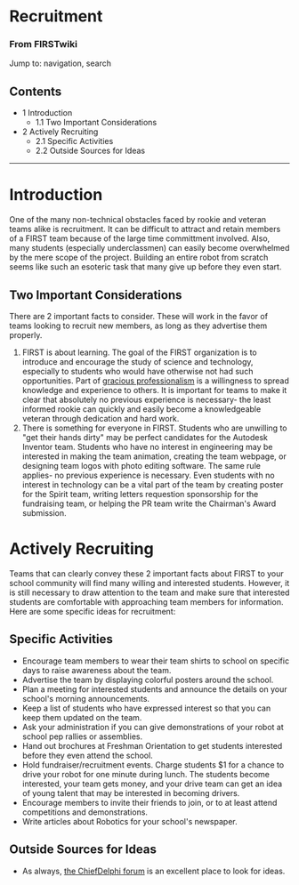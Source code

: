 # Recruitment

### From FIRSTwiki

Jump to: navigation, search

## Contents

  * 1 Introduction
    * 1.1 Two Important Considerations
  * 2 Actively Recruiting
    * 2.1 Specific Activities
    * 2.2 Outside Sources for Ideas  
---  
  

# Introduction

One of the many non-technical obstacles faced by rookie and veteran teams
alike is recruitment. It can be difficult to attract and retain members of a
FIRST team because of the large time committment involved. Also, many students
(especially underclassmen) can easily become overwhelmed by the mere scope of
the project. Building an entire robot from scratch seems like such an esoteric
task that many give up before they even start.


## Two Important Considerations

There are 2 important facts to consider. These will work in the favor of teams
looking to recruit new members, as long as they advertise them properly.

  1. FIRST is about learning. The goal of the FIRST organization is to introduce and encourage the study of science and technology, especially to students who would have otherwise not had such opportunities. Part of [gracious professionalism](Gracious_professionalism "Gracious professionalism" ) is a willingness to spread knowledge and experience to others. It is important for teams to make it clear that absolutely no previous experience is necessary- the least informed rookie can quickly and easily become a knowledgeable veteran through dedication and hard work. 
  2. There is something for everyone in FIRST. Students who are unwilling to "get their hands dirty" may be perfect candidates for the Autodesk Inventor team. Students who have no interest in engineering may be interested in making the team animation, creating the team webpage, or designing team logos with photo editing software. The same rule applies- no previous experience is necessary. Even students with no interest in technology can be a vital part of the team by creating poster for the Spirit team, writing letters requestion sponsorship for the fundraising team, or helping the PR team write the Chairman's Award submission. 


# Actively Recruiting

Teams that can clearly convey these 2 important facts about FIRST to your
school community will find many willing and interested students. However, it
is still necessary to draw attention to the team and make sure that interested
students are comfortable with approaching team members for information. Here
are some specific ideas for recruitment:


## Specific Activities

  * Encourage team members to wear their team shirts to school on specific days to raise awareness about the team. 
  * Advertise the team by displaying colorful posters around the school. 
  * Plan a meeting for interested students and announce the details on your school's morning announcements. 
  * Keep a list of students who have expressed interest so that you can keep them updated on the team. 
  * Ask your administration if you can give demonstrations of your robot at school pep rallies or assemblies. 
  * Hand out brochures at Freshman Orientation to get students interested before they even attend the school. 
  * Hold fundraiser/recruitment events. Charge students $1 for a chance to drive your robot for one minute during lunch. The students become interested, your team gets money, and your drive team can get an idea of young talent that may be interested in becoming drivers. 
  * Encourage members to invite their friends to join, or to at least attend competitions and demonstrations. 
  * Write articles about Robotics for your school's newspaper. 


## Outside Sources for Ideas

  * As always, [the ChiefDelphi forum](ChiefDelphi "ChiefDelphi" ) is an excellent place to look for ideas. 

